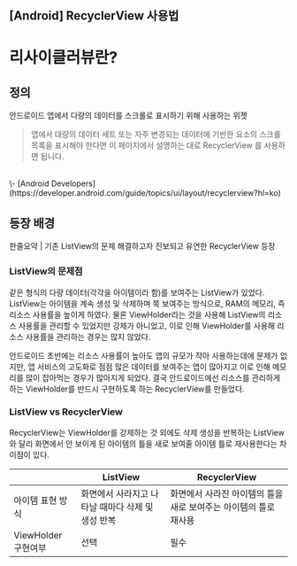## [Android] RecyclerView 사용법

# 리사이클러뷰란?
## 정의
안드로이드 앱에서 다량의 데이터를 스크롤로 표시하기 위해 사용하는 위젯
> 앱에서 대량의 데이터 세트 또는 자주 변경되는 데이터에 기반한 요소의 스크롤 목록을 표시해야 한다면 이 페이지에서 설명하는 대로 RecyclerView 를 사용하면 됩니다.
<br>
\- [Android Developers﻿](https://developer.android.com/guide/topics/ui/layout/recyclerview?hl=ko)

## 등장 배경
한줄요약 | 기존 ListView의 문제 해결하고자 진보되고 유연한 RecyclerView 등장
### ListView의 문제점
같은 형식의 다량 데이터(각각을 아이템이라 함)를 보여주는 ListView가 있었다.
ListView는 아이템을 계속 생성 및 삭제하며 쭉 보여주는 방식으로, RAM의 메모리, 즉 리소스 사용률을 높이게 하였다.
물론 ViewHolder라는 것을 사용해 ListView의 리소스 사용률을 관리할 수 있었지만 강제가 아니었고, 이로 인해 ViewHolder를 사용해 리소스 사용률을 관리하는 경우는 많지 않았다.

안드로이드 초반에는 리소스 사용률이 높아도 앱의 규모가 작아 사용하는데에 문제가 없지만, 앱 서비스의 고도화로 점점 많은 데이터를 보여주는 앱이 많아지고 이로 인해 메모리를 많이 잡아먹는 경우가 많아지게 되었다. 결국 안드로이드에선 리소스를 관리하게 하는 ViewHolder를 반드시 구현하도록 하는 RecyclerView를 만들었다.
### ListView vs RecyclerView
RecyclerView는 ViewHolder를 강제하는 것 외에도 삭제 생성을 반복하는 ListView와 달리 화면에서 안 보이게 된 아이템의 틀을 새로 보여줄 아이템 틀로 재사용한다는 차이점이 있다.

||ListView|RecyclerView|
|-|-|-|
|아이템 표현 방식|화면에서 사라지고 나타날 때마다 삭제 및 생성 반복|화면에서 사라진 아이템의 틀을 새로 보여주는 아이템의 틀로 재사용|
|ViewHolder 구현여부|선택|필수|
